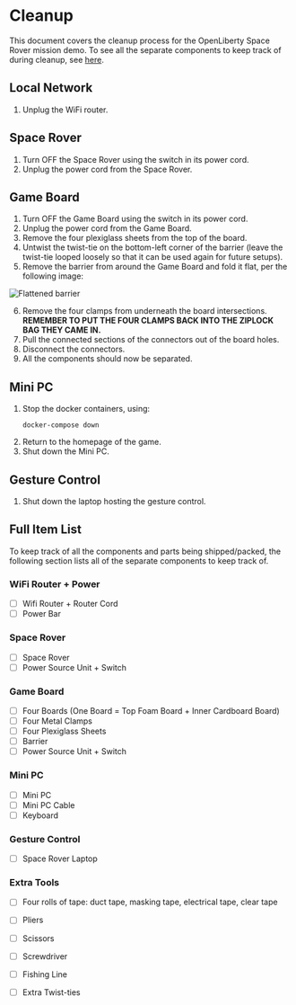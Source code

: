 # Cleanup 

This document covers the cleanup process for the OpenLiberty Space Rover mission demo. To see all the separate components to keep track of during cleanup, see [here](./cleanup.md/#full-item-list).

## Local Network

1. Unplug the WiFi router.

## Space Rover

1. Turn OFF the Space Rover using the switch in its power cord.
2. Unplug the power cord from the Space Rover.

## Game Board

1. Turn OFF the Game Board using the switch in its power cord.
2. Unplug the power cord from the Game Board.
3. Remove the four plexiglass sheets from the top of the board.
4. Untwist the twist-tie on the bottom-left corner of the barrier (leave the twist-tie looped loosely so that it can be used again for future setups).
5. Remove the barrier from around the Game Board and fold it flat, per the following image:

![Flattened barrier](../images/game-board/gb-flat-barrier.png)

6. Remove the four clamps from underneath the board intersections. **REMEMBER TO PUT THE FOUR CLAMPS BACK INTO THE ZIPLOCK BAG THEY CAME IN.**
7. Pull the connected sections of the connectors out of the board holes.
8. Disconnect the connectors.
9. All the components should now be separated.

## Mini PC

1. Stop the docker containers, using:
    ```
    docker-compose down
    ```
2. Return to the homepage of the game.
3. Shut down the Mini PC.

## Gesture Control

1. Shut down the laptop hosting the gesture control.

## Full Item List

To keep track of all the components and parts being shipped/packed, the following section lists all of the separate components to keep track of.

### WiFi Router + Power

- [ ] Wifi Router + Router Cord
- [ ] Power Bar

### Space Rover

- [ ] Space Rover
- [ ] Power Source Unit + Switch

### Game Board

- [ ] Four Boards (One Board = Top Foam Board + Inner Cardboard Board)
- [ ] Four Metal Clamps
- [ ] Four Plexiglass Sheets
- [ ] Barrier
- [ ] Power Source Unit + Switch

### Mini PC

- [ ] Mini PC
- [ ] Mini PC Cable
- [ ] Keyboard

### Gesture Control

- [ ] Space Rover Laptop

### Extra Tools

- [ ] Four rolls of tape: duct tape, masking tape, electrical tape, clear tape
- [ ] Pliers
- [ ] Scissors
- [ ] Screwdriver
- [ ] Fishing Line
- [ ] Extra Twist-ties





